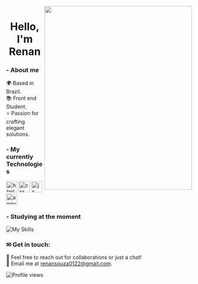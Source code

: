 <img align="right" height="500em" width="400px" object-fit="cover" src="https://i.pinimg.com/originals/b8/7a/d9/b87ad9c8eaa23ede103b4acd13f05d1f.gif"/>

<h1 align="center"> Hello,  I'm Renan  </h1>

 ### - About me 

🌍 Based in Brazil.<br/>
📚 Front end Student.<br/>
⭐ Passion for crafting elegant solutions.<br/>


 ### - My  currently Technologies


<img src="https://user-images.githubusercontent.com/74038190/238200426-29fd6286-4e7b-4d6c-818f-c4765d5e39a9.gif" alt="html" width="30px">   <img  src="https://user-images.githubusercontent.com/74038190/238200428-67f477ed-6624-42da-99f0-1a7b1a16eecb.gif" alt="css" width="30px">  <img src="https://user-images.githubusercontent.com/74038190/212257454-16e3712e-945a-4ca2-b238-408ad0bf87e6.gif" alt="js" width="30px"> <img  src="https://user-images.githubusercontent.com/74038190/212280823-79088828-a258-4a4d-8d6c-96315d5a07af.gif" alt="angular" width="30px"> 







### - Studying at the moment
![My Skills](https://go-skill-icons.vercel.app/api/icons?i=angular,java)
### ✉ Get in touch:

📨 Feel free to reach out for collaborations or just a chat!<br/>
📧 Email me at renansouza0122@gmail.com.<br/>


<p align="left"> <img src="https://komarev.com/ghpvc/?username=renansouza12&color=red" alt="Profile views" /> </p>



